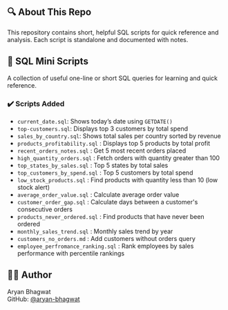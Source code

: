 ## 🔍 About This Repo

This repository contains short, helpful SQL scripts for quick reference and analysis. Each script is standalone and documented with notes.

## 📁 SQL Mini Scripts

A collection of useful one-line or short SQL queries for learning and quick reference.

### ✔️ Scripts Added
- `current_date.sql`: Shows today’s date using `GETDATE()`
- `top-customers.sql`: Displays top 3 customers by total spend
- `sales_by_country.sql`: Shows total sales per country sorted by revenue
- `products_profitability.sql` : Displays top 5 products by total profit
- `recent_orders_notes.sql` : Get 5 most recent orders placed
- `high_quantity_orders.sql` : Fetch orders with quantity greater than 100
- `top_states_by_sales.sql` : Top 5 states by total sales
- `top_customers_by_spend.sql` : Top 5 customers by total spend
- `low_stock_products.sql` : Find products with quantity less than 10 (low stock alert)
- `average_order_value.sql` : Calculate average order value
- `customer_order_gap.sql` : Calculate days between a customer's consecutive orders
- `products_never_ordered.sql` : Find products that have never been ordered
- `monthly_sales_trend.sql` : Monthly sales trend by year
- `customers_no_orders.md` : Add customers without orders query
- `employee_perfromance_ranking.sql` : Rank employees by sales performance with percentile rankings

## 🧑‍💻 Author

Aryan Bhagwat  
GitHub: [@aryan-bhagwat](https://github.com/aryan-bhagwat)  

